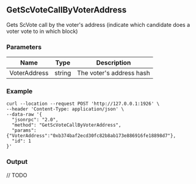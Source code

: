 ## GetScVoteCallByVoterAddress

 Gets ScVote call by the voter's address (indicate which candidate does a voter vote to in which block)

### Parameters

| Name         | Type   | Description       |
| ---------------- | -------------- | ------- |
| VoterAddress | string | The voter's address hash |

### Example
```shell
curl --location --request POST 'http://127.0.0.1:1926' \
--header 'Content-Type: application/json' \
--data-raw '{  
  "jsonrpc": "2.0",
  "method": "GetScVoteCallByVoterAddress",
  "params": {"VoterAddress":"0xb374baf2ecd30fc82b8ab173e886916fe18898d7"},
  "id": 1
}'
```

### Output

// TODO
